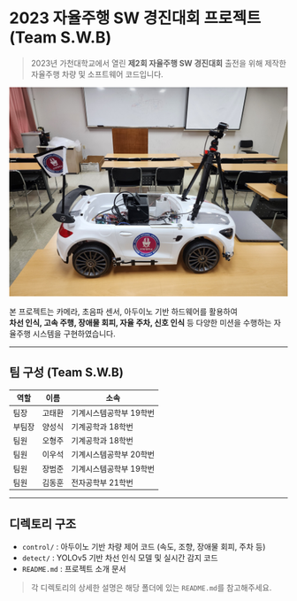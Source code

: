 # 2023 자율주행 SW 경진대회 프로젝트 (Team S.W.B)

> 2023년 가천대학교에서 열린 **제2회 자율주행 SW 경진대회** 출전을 위해 제작한 자율주행 차량 및 소프트웨어 코드입니다.

<p align="center">
  <img src="./car.jpg" alt="자율주행 차량" width="600"/>
</p>

본 프로젝트는 카메라, 초음파 센서, 아두이노 기반 하드웨어를 활용하여  
**차선 인식, 고속 주행, 장애물 회피, 자율 주차, 신호 인식** 등 다양한 미션을 수행하는 자율주행 시스템을 구현하였습니다.

---

##  팀 구성 (Team S.W.B)

| 역할     | 이름     | 소속 |
|----------|----------|------|
| 팀장     | 고태환   | 기계시스템공학부 19학번 |
| 부팀장   | 양성식   | 기계공학과 18학번       |
| 팀원     | 오형주   | 기계공학과 18학번       |
| 팀원     | 이우석   | 기계시스템공학부 20학번 |
| 팀원     | 장범준   | 기계시스템공학부 19학번 |
| 팀원     | 김동훈   | 전자공학부 21학번       |

---

##  디렉토리 구조

- `control/` : 아두이노 기반 차량 제어 코드 (속도, 조향, 장애물 회피, 주차 등)
- `detect/` : YOLOv5 기반 차선 인식 모델 및 실시간 감지 코드
- `README.md` : 프로젝트 소개 문서

> 각 디렉토리의 상세한 설명은 해당 폴더에 있는 `README.md`를 참고해주세요.
